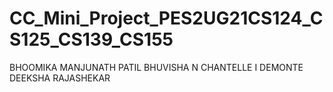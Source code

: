 # CC_Mini_Project_PES2UG21CS124_CS125_CS139_CS155

BHOOMIKA MANJUNATH PATIL
BHUVISHA N
CHANTELLE I DEMONTE
DEEKSHA RAJASHEKAR
